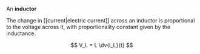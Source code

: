 An **inductor**

The change in [[current|electric current]] across an inductor is proportional to the voltage across it, with proportionality constant given by the inductance.

$$
V_L = L \dv{i_L}{t}
$$